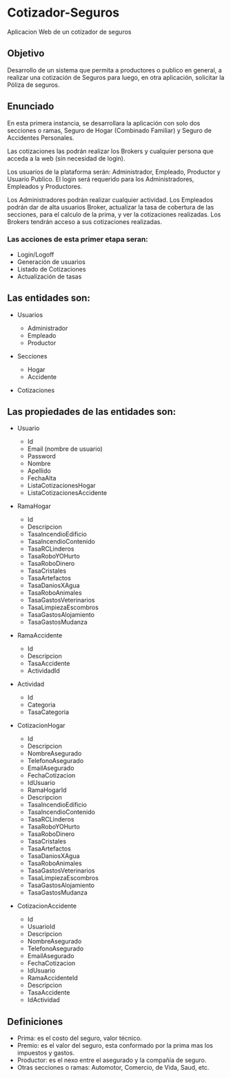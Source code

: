 # **Cotizador-Seguros**
Aplicacion Web de un cotizador de seguros


## **Objetivo**
Desarrollo de un sistema que permita a productores o publico en general, a realizar una cotización de Seguros para luego, en otra aplicación, solicitar la Póliza de seguros.

## **Enunciado**
En esta primera instancia, se desarrollara la aplicación con solo dos secciones o ramas, Seguro de Hogar (Combinado Familiar) y Seguro de Accidentes Personales.

Las cotizaciones las podrán realizar los Brokers y cualquier persona que acceda a la web (sin necesidad de login).

Los usuarios de la plataforma serán: Administrador, Empleado, Productor y Usuario Publico.
El login será requerido para los Administradores, Empleados y Productores. 

Los Administradores podrán realizar cualquier actividad.
Los Empleados podrán dar de alta usuarios Broker, actualizar la tasa de cobertura de las secciones, para el calculo de la prima, y ver la cotizaciones realizadas.
Los Brokers tendrán acceso a sus cotizaciones realizadas.

### **Las acciones de esta primer etapa seran:**
- Login/Logoff
- Generación de usuarios
- Listado de Cotizaciones
- Actualización de tasas

## **Las entidades son:**

- Usuarios
	- Administrador
	- Empleado
	- Productor

- Secciones
	- Hogar
	- Accidente

- Cotizaciones


## **Las propiedades de las entidades son:**

- Usuario
	- Id
	- Email (nombre de usuario)
	- Password
	- Nombre
	- Apellido
	- FechaAlta
	- ListaCotizacionesHogar
	- ListaCotizacionesAccidente

- RamaHogar
	- Id
	- Descripcion
	- TasaIncendioEdificio
	- TasaIncendioContenido
	- TasaRCLinderos
	- TasaRoboYOHurto
	- TasaRoboDinero
	- TasaCristales
	- TasaArtefactos
	- TasaDaniosXAgua
	- TasaRoboAnimales
	- TasaGastosVeterinarios
	- TasaLimpiezaEscombros
	- TasaGastosAlojamiento
	- TasaGastosMudanza
	
- RamaAccidente
	- Id
	- Descripcion
	- TasaAccidente
	- ActividadId

- Actividad
	- Id
	- Categoria
	- TasaCategoria

- CotizacionHogar
	- Id
	- Descripcion
	- NombreAsegurado
	- TelefonoAsegurado
	- EmailAsegurado
	- FechaCotizacion
	- IdUsuario
	- RamaHogarId
	- Descripcion
	- TasaIncendioEdificio
	- TasaIncendioContenido
	- TasaRCLinderos
	- TasaRoboYOHurto
	- TasaRoboDinero
	- TasaCristales
	- TasaArtefactos
	- TasaDaniosXAgua
	- TasaRoboAnimales
	- TasaGastosVeterinarios
	- TasaLimpiezaEscombros
	- TasaGastosAlojamiento
	- TasaGastosMudanza
	
- CotizacionAccidente
	- Id
	- UsuarioId
	- Descripcion
	- NombreAsegurado
	- TelefonoAsegurado
	- EmailAsegurado
	- FechaCotizacion
	- IdUsuario
	- RamaAccidenteId
	- Descripcion
	- TasaAccidente
	- IdActividad

## **Definiciones**

- Prima: es el costo del seguro, valor técnico.
- Premio: es el valor del seguro, esta conformado por la prima mas los impuestos y gastos.
- Productor: es el nexo entre el asegurado y la compañía de seguro.
- Otras secciones o ramas: Automotor, Comercio, de Vida, Saud, etc.
